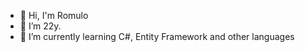 - 👋 Hi, I'm Romulo
- 👀 I’m 22y.  
- 🌱 I’m currently learning C#, Entity Framework and other languages


<!---
itsRomulo/itsRomulo is a ✨ special ✨ repository because its `README.md` (this file) appears on your GitHub profile.
You can click the Preview link to take a look at your changes.
--->
